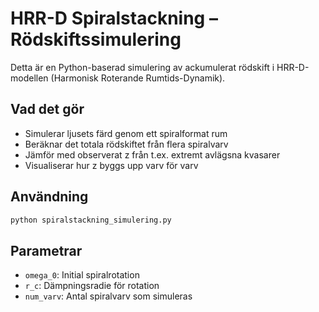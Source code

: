 # HRR-D Spiralstackning – Rödskiftssimulering

Detta är en Python-baserad simulering av ackumulerat rödskift i HRR-D-modellen (Harmonisk Roterande Rumtids-Dynamik).

## Vad det gör

- Simulerar ljusets färd genom ett spiralformat rum
- Beräknar det totala rödskiftet från flera spiralvarv
- Jämför med observerat z från t.ex. extremt avlägsna kvasarer
- Visualiserar hur z byggs upp varv för varv

## Användning

```bash
python spiralstackning_simulering.py
```

## Parametrar

- `omega_0`: Initial spiralrotation
- `r_c`: Dämpningsradie för rotation
- `num_varv`: Antal spiralvarv som simuleras
